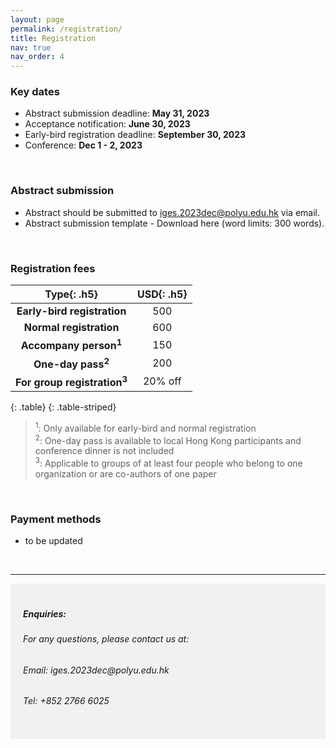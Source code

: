 ```yaml
---
layout: page
permalink: /registration/
title: Registration
nav: true
nav_order: 4
---
```


### Key dates

* Abstract submission deadline: **May 31, 2023** <br>
* Acceptance notification: **June 30, 2023** <br>
* Early-bird registration deadline: **September 30, 2023** <br>
* Conference: **Dec 1 - 2, 2023** <br>
  
<br>

### Abstract submission

* Abstract should be submitted to [iges.2023dec@polyu.edu.hk](mailto:iges.2023dec@polyu.edu.hk) via email. 
* Abstract submission template - Download here (word limits: 300 words).

<br>

### Registration fees


| **Type**{: .h5} | **USD**{: .h5} |
| :-----: | :-----: |
| **Early-bird registration**| 500 |
| **Normal registration**| 600 |
| **Accompany person<sup>1</sup>**| 150 |
| **One-day pass<sup>2</sup>**| 200 |
| **For group registration<sup>3</sup>**| 20% off |
{: .table}
{: .table-striped}

> <sup>1</sup>: Only available for early-bird and normal registration <br>
 <sup>2</sup>: One-day pass is available to local Hong Kong participants and conference dinner is not included <br>
 <sup>3</sup>: Applicable to groups of at least four people who belong to one organization or are co-authors of one paper <br>


<br>

### Payment methods
 * to be updated




<br>

----
<div style="background-color:rgba(0, 0, 0, 0.0470588);padding:40px 0; vertical-align: ; padding:20px 20px;">
<h5>Enquiries:</h5>
<h6>For any questions, please contact us at: </h6>
<h6>Email: iges.2023dec@polyu.edu.hk</h6>
<h6>Tel: +852 2766 6025</h6>
</div>
